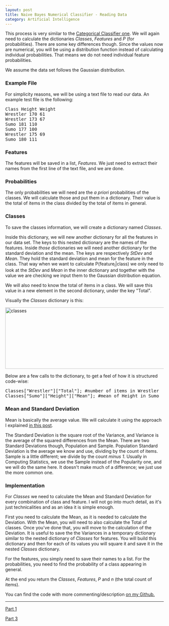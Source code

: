 ```yaml
---
layout: post
title: Naive Bayes Numerical Classifier - Reading Data
category: Artificial Intelligence
---
```


This process is very similar to the [Categorical Classifier one](https://antmarakis.github.io/2016/naive-bayes-cat-read-data/). We will again need to calculate the dictionaries <i>Classes</i>, <i>Features</i> and <i>P</i> (for probabilities). There are some key differences though. Since the values now are numerical, you will be using a distribution function instead of calculating individual probabilities. That means we do not need individual feature probabilities.

We assume the data set follows the Gaussian distribution.

### Example File

For simplicity reasons, we will be using a text file to read our data. An example test file is the following:
<pre>Class Height Weight
Wrestler 170 61
Wrestler 173 67
Sumo 181 110
Sumo 177 100
Wrestler 175 69
Sumo 180 111
</pre>

### Features
The features will be saved in a list, <i>Features</i>. We just need to extract their names from the first line of the text file, and we are done.

### Probabilities

The only probabilities we will need are the <i>a priori</i> probabilities of the classes. We will calculate those and put them in a dictionary. Their value is the total of items in the class divided by the total of items in general.

### Classes
To save the classes information, we will create a dictionary named <i>Classes</i>.

Inside this dictionary, we will new another dictionary for all the features in our data set. The keys to this nested dictionary are the names of the features. Inside <i>those</i> dictionaries we will need another dictionary for the standard deviation and the mean. The keys are respectively <i>StDev</i> and <i>Mean</i>. They hold the standard deviation and mean for the feature in the class. That way when we want to calculate P(feature<sub>i</sub>\|class) we only need to look at the <i>StDev</i> and <i>Mean</i> in the inner dictionary and together with the value we are checking we input them to the Gaussian distribution equation.

We will also need to know the total of items in a class. We will save this value in a new element in the second dictionary, under the key "Total".

Visually the <i>Classes</i> dictionary is this:

<img src="http://i.imgur.com/17k2zQ4.png" alt="classes" width="540" height="195" />

Below are a few calls to the dictionary, to get a feel of how it is structured code-wise:
<pre>Classes["Wrestler"]["Total"]; #number of items in Wrestler
Classes["Sumo"]["Height"]["Mean"]; #mean of Height in Sumo
</pre>

### Mean and Standard Deviation

Mean is basically the average value. We will calculate it using the approach I explained [in this post](https://antmarakis.github.io/2016/calculating-averages/).

The Standard Deviation is the square root of the Variance, and Variance is the average of the squared differences from the Mean. There are two Standard Deviations though, Population and Sample. Population Standard Deviation is the average we know and use, dividing by the count of items. Sample is a little different; we divide by the count <i>minus 1</i>. Usually in Computing Statistics, we use the Sample instead of the Popularity one, and we will do the same here. It doesn't make much of a difference; we just use the more common one.

### Implementation

For <i>Classes</i> we need to calculate the Mean and Standard Deviation for every combination of class and feature. I will not go into much detail, as it's just technicalities and as an idea it is simple enough.

First you need to calculate the Mean, as it is needed to calculate the Deviation. With the Mean, you will need to also calculate the Total of classes. Once you've done that, you will move to the calculation of the Deviation. It is useful to save the the Variances in a temporary dictionary similar to the nested dictionary of <i>Classes</i> for features. You will build this dictionary and then for each of its values you will square it and save it in the nested <i>Classes</i> dictionary.

For the features, you simply need to save their names to a list. For the probabilities, you need to find the probability of a class appearing in general.

At the end you return the <i>Classes</i>, <i>Features</i>, <i>P</i> and <i>n</i> (the total count of items).

You can find the code with more commenting/description <a href="https://github.com/antmarakis/Machine-Learning/blob/master/Classifiers/Naive%20Bayes/Numerical/_DataReader.py">on my Github.</a>

<hr>

[Part 1](https://antmarakis.github.io/2016/naive-bayes-cat-intro/)

[Part 3](https://antmarakis.github.io/2016/naive-bayes-num-implementation/)
